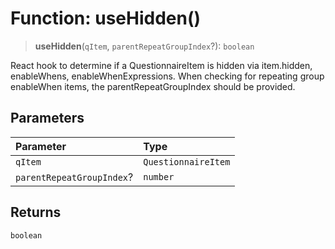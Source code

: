 # Function: useHidden()

> **useHidden**(`qItem`, `parentRepeatGroupIndex`?): `boolean`

React hook to determine if a QuestionnaireItem is hidden via item.hidden, enableWhens, enableWhenExpressions.
When checking for repeating group enableWhen items, the parentRepeatGroupIndex should be provided.

## Parameters

| Parameter | Type |
| :------ | :------ |
| `qItem` | `QuestionnaireItem` |
| `parentRepeatGroupIndex`? | `number` |

## Returns

`boolean`
